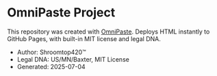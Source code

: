 # OmniPaste Project

This repository was created with [OmniPaste](https://shroomtop.github.io/OmniPaste/).
Deploys HTML instantly to GitHub Pages, with built-in MIT license and legal DNA.
- Author: Shroomtop420™
- Legal DNA: US/MN/Baxter, MIT License
- Generated: 2025-07-04

